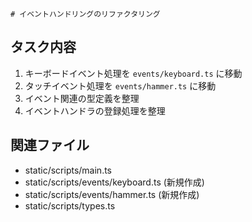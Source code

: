     # イベントハンドリングのリファクタリング

## タスク内容
1. キーボードイベント処理を `events/keyboard.ts` に移動
2. タッチイベント処理を `events/hammer.ts` に移動
3. イベント関連の型定義を整理
4. イベントハンドラの登録処理を整理

## 関連ファイル
- static/scripts/main.ts
- static/scripts/events/keyboard.ts (新規作成)
- static/scripts/events/hammer.ts (新規作成)
- static/scripts/types.ts
